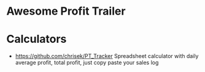 # Awesome Profit Trailer


# Calculators
- https://github.com/chrisek/PT_Tracker Spreadsheet calculator with daily average profit, total profit, just copy paste your sales log
